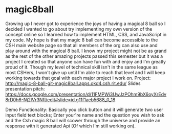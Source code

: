 # magic8ball

Growing up I never got to experience the joys of having a magical 8 ball so I decided I wanted to go about try implementing my own version of the concept online so I learned how to implement HTML, CSS, and JavaScript in my code. My hope is that my magic 8 ball can become accessible to the CSH main website page so that all members of the org can also use and play around with the magical 8 ball. I know my project might not be as grand as the rest of the other amazing projects passed this semester but it was a project I created so that anyone can have fun with and enjoy and I'm greatly proud of it. Though my level of technical skill isn't in the same league as most CSHers, I won't give up until I'm able to reach that level and I will keep working towards that goal with each major project I work on. Project: http://magic-8-ball-git-magic8ball.apps.okd4.csh.rit.edu/ Slides presentation pitch: https://docs.google.com/presentation/d/11FMPWi3UwJzPOhm9bX6oyXrEdv8rD0h6-Nj2IVr3NfI/edit#slide=id.g11f1aeb5688_0_18

Demo Functionality:
Basically you click button and it will generate two user input field text blocks; Enter your're name and the question you wish to ask and the Csh magic 8 ball will scower through the universe and provide an response with it generated Api (Of which I'm still working on).